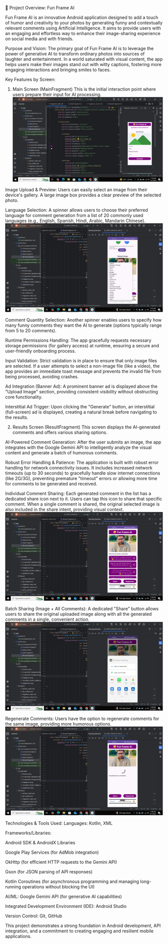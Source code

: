 🚀 Project Overview: Fun Frame AI


Fun Frame AI is an innovative Android application designed to add a touch of humor and creativity to your photos by generating funny and contextually relevant comments using Artificial Intelligence. It aims to provide users with an engaging and effortless way to enhance their image-sharing experience on social media and with friends.

Purpose and Vision:
The primary goal of Fun Frame AI is to leverage the power of generative AI to transform ordinary photos into sources of laughter and entertainment. In a world saturated with visual content, the app helps users make their images stand out with witty captions, fostering more engaging interactions and bringing smiles to faces.

Key Features by Screen:
1. Main Screen (MainFragment)
This is the initial interaction point where users prepare their input for AI processing.
![image alt](https://github.com/M-MAHAD1/Fun_Frame_Ai_App/blob/main/Screenshot%20(82).png)

Image Upload & Preview: Users can easily select an image from their device's gallery. A large image box provides a clear preview of the selected photo.

Language Selection: A spinner allows users to choose their preferred language for comment generation from a list of 20 commonly used languages (e.g., English, Spanish, Hindi, Arabic, Mandarin Chinese).
![image alt](https://github.com/M-MAHAD1/Fun_Frame_Ai_App/blob/main/Screenshot%20(93).png)

Comment Quantity Selection: Another spinner enables users to specify how many funny comments they want the AI to generate (options typically range from 5 to 20 comments).

Runtime Permissions Handling: The app gracefully requests necessary storage permissions (for gallery access) at runtime, ensuring a secure and user-friendly onboarding process.

Input Validation: Strict validation is in place to ensure that only image files are selected. If a user attempts to select a non-image file (like a video), the app provides an immediate toast message and prevents the invalid file from being processed, avoiding crashes.

Ad Integration (Banner Ad): A prominent banner ad is displayed above the "Upload Image" section, providing consistent visibility without obstructing core functionality.

Interstitial Ad Trigger: Upon clicking the "Generate" button, an interstitial (full-screen) ad is displayed, creating a natural break before navigating to the results.



2. Results Screen (ResultFragment)
This screen displays the AI-generated comments and offers various sharing options.

AI-Powered Comment Generation: After the user submits an image, the app integrates with the Google Gemini API to intelligently analyze the visual content and generate a batch of humorous comments.

Robust Error Handling & Patience: The application is built with robust error handling for network connectivity issues. It includes increased network timeouts (up to 30 seconds) to gracefully handle slow internet connections (like 2G/3G), preventing premature "timeout" errors or allowing more time for comments to be generated and received.

Individual Comment Sharing: Each generated comment in the list has a dedicated share icon next to it. Users can tap this icon to share that specific comment. When a single comment is shared, the original selected image is also included in the share intent, providing visual context.
![image alt](https://github.com/M-MAHAD1/Fun_Frame_Ai_App/blob/main/Screenshot%20(96).png)

Batch Sharing (Image + All Comments): A dedicated "Share" button allows users to share the original uploaded image along with all the generated comments in a single, convenient action.
![image alt](https://github.com/M-MAHAD1/Fun_Frame_Ai_App/blob/main/Screenshot%20(97).png)

Regenerate Comments: Users have the option to regenerate comments for the same image, providing more humorous options.
![image alt](https://github.com/M-MAHAD1/Fun_Frame_Ai_App/blob/main/Screenshot%20(95).png)

Technologies & Tools Used:
Languages: Kotlin, XML

Frameworks/Libraries:

Android SDK & AndroidX Libraries

Google Play Services (for AdMob integration)

OkHttp (for efficient HTTP requests to the Gemini API)

Gson (for JSON parsing of API responses)

Kotlin Coroutines (for asynchronous programming and managing long-running operations without blocking the UI)

AI/ML: Google Gemini API (for generative AI capabilities)

Integrated Development Environment (IDE): Android Studio

Version Control: Git, GitHub

This project demonstrates a strong foundation in Android development, API integration, and a commitment to creating engaging and resilient mobile applications.
